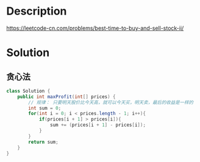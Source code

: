 # Description

https://leetcode-cn.com/problems/best-time-to-buy-and-sell-stock-ii/



# Solution

## 贪心法

```java
class Solution {
    public int maxProfit(int[] prices) {
        // 规律： 只要明天股价比今天高，就可以今天买，明天卖，最后的收益是一样的
        int sum = 0;
        for(int i = 0; i < prices.length - 1; i++){
            if(prices[i + 1] > prices[i]){
                sum += (prices[i + 1] - prices[i]);
            }
        }
        return sum;
    }
}
```


